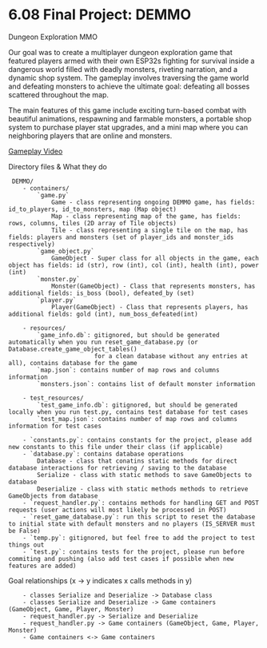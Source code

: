 # 6.08 Final Project: DEMMO
Dungeon Exploration MMO

Our goal was to create a multiplayer dungeon exploration game that featured players armed with their own ESP32s fighting for survival inside a
dangerous world filled with deadly monsters, riveting narration, and a dynamic shop system. The gameplay involves traversing the game world and defeating
monsters to achieve the ultimate goal: defeating all bosses scattered throughout the map.

The main features of this game include exciting turn-based combat with beautiful animations,
respawning and farmable monsters, a portable shop system to purchase player stat upgrades, and a mini map where you can neighboring players that are online and monsters.

[Gameplay Video](https://youtu.be/jgVyfEZDJ9I)

 Directory files & What they do

     DEMMO/
        - containers/
            `game.py`
                Game - class representing ongoing DEMMO game, has fields: id_to_players, id_to_monsters, map (Map object)
                Map - class representing map of the game, has fields: rows, columns, tiles (2D array of Tile objects)
                Tile - class representing a single tile on the map, has fields: players and monsters (set of player_ids and monster_ids respectively)
            `game_object.py`
                GameObject - Super class for all objects in the game, each object has fields: id (str), row (int), col (int), health (int), power (int)
            `monster.py`
                Monster(GameObject) - Class that represents monsters, has additional fields: is_boss (bool), defeated_by (set)
            `player.py`
                Player(GameObject) - Class that represents players, has additional fields: gold (int), num_boss_defeated(int)

        - resources/
            `game_info.db`: gitignored, but should be generated automatically when you run reset_game_database.py (or Database.create_game_object_tables()
                            for a clean database without any entries at all), contains database for the game
            `map.json`: contains number of map rows and columns information
            `monsters.json`: contains list of default monster information

        - test_resources/
            `test_game_info.db`: gitignored, but should be generated locally when you run test.py, contains test database for test cases
            `test_map.json`: contains number of map rows and columns information for test cases

        - `constants.py`: contains constants for the project, please add new constants to this file under their class (if applicable)
        - `database.py`: contains database operations
            Database - class that conatins static methods for direct database interactions for retrieving / saving to the database
            Serialize - class with static methods to save GameObjects to database
            Deserialize - class with static methods methods to retrieve GameObjects from database
        - `request_handler.py`: contains methods for handling GET and POST requests (user actions will most likely be processed in POST)
        - `reset_game_database.py`: run this script to reset the database to initial state with default monsters and no players (IS_SERVER must be False)
        - `temp.py`: gitignored, but feel free to add the project to test things out
        - `test.py`: contains tests for the project, please run before commiting and pushing (also add test cases if possible when new features are added)
      

 Goal relationships (x -> y indicates x calls methods in y)
    
        - classes Serialize and Deserialize -> Database class
        - classes Serialize and Deserialize -> Game containers (GameObject, Game, Player, Monster)
        - request_handler.py -> Serialize and Deserialize
        - request_handler.py -> Game containers (GameObject, Game, Player, Monster)
        - Game containers <-> Game containers 
        
